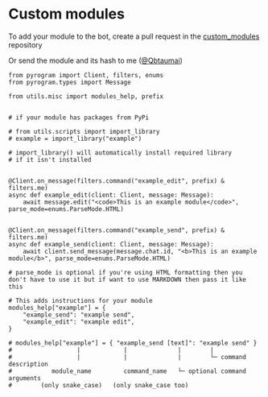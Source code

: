 <h1>Custom modules</h1>


<p>To add your module to the bot, create a pull request in the <a href='https://github.com/The-MoonTg-project/custom_modules/'>custom_modules</a> repository</p>
<p>Or send the module and its hash to me (<a href='https://t.me/moonub_chat'>@Qbtaumai</a>)

```python3
from pyrogram import Client, filters, enums
from pyrogram.types import Message

from utils.misc import modules_help, prefix


# if your module has packages from PyPi

# from utils.scripts import import_library
# example = import_library("example")

# import_library() will automatically install required library
# if it isn't installed


@Client.on_message(filters.command("example_edit", prefix) & filters.me)
async def example_edit(client: Client, message: Message):
    await message.edit("<code>This is an example module</code>", parse_mode=enums.ParseMode.HTML)


@Client.on_message(filters.command("example_send", prefix) & filters.me)
async def example_send(client: Client, message: Message):
    await client.send_message(message.chat.id, "<b>This is an example module</b>", parse_mode=enums.ParseMode.HTML)

# parse_mode is optional if you're using HTML formatting then you don't have to use it but if want to use MARKDOWN then pass it like this

# This adds instructions for your module
modules_help["example"] = {
    "example_send": "example send",
    "example_edit": "example edit",
}

# modules_help["example"] = { "example_send [text]": "example send" }
#                  |            |              |        |
#                  |            |              |        └─ command description
#           module_name         command_name   └─ optional command arguments
#        (only snake_case)   (only snake_case too)
```
